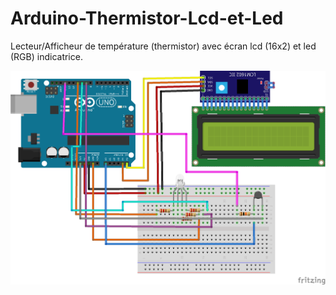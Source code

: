 # Arduino-Thermistor-Lcd-et-Led
Lecteur/Afficheur de température (thermistor) avec écran lcd (16x2) et led (RGB) indicatrice.

![montage](https://raw.githubusercontent.com/nicolasbqx/Arduino-Thermistor-Lcd-et-Led/master/Montage%20et%20tests/Arduino_Uno_i2C_LCD_bb.png)
